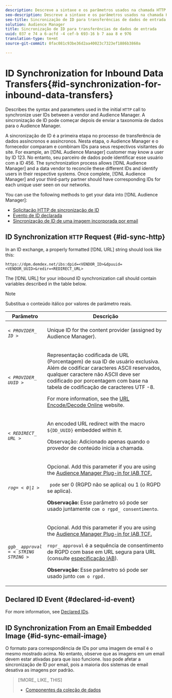 ```yaml
---
description: Descreve a sintaxe e os parâmetros usados na chamada HTTP inicial para sincronizar as IDs do usuário entre um fornecedor e o Audience Manager. A sincronização de ID pode começar depois de enviar a taxonomia de dados para o Audience Manager.
seo-description: Descreve a sintaxe e os parâmetros usados na chamada HTTP inicial para sincronizar as IDs do usuário entre um fornecedor e o Audience Manager. A sincronização de ID pode começar depois de enviar a taxonomia de dados para o Audience Manager.
seo-title: Sincronização de ID para transferências de dados de entrada
solution: Audience Manager
title: Sincronização de ID para transferências de dados de entrada
uuid: 037 e 74 a 6-acfd -4 cef-b 693-16 b 7 aaa 8 e 976
translation-type: tm+mt
source-git-commit: 0fac081c93be36d2aa40023c7323ef1886b3860a

---
```



# ID Synchronization for Inbound Data Transfers{#id-synchronization-for-inbound-data-transfers}

Describes the syntax and parameters used in the initial `HTTP` call to synchronize user IDs between a vendor and Audience Manager. A sincronização de ID pode começar depois de enviar a taxonomia de dados para o Audience Manager.

<!-- c_id_sync_in.xml -->

A sincronização de ID é a primeira etapa no processo de transferência de dados assíncronos e assíncronos. Nesta etapa, o Audience Manager e o fornecedor comparam e combinam IDs para seus respectivos visitantes do site. For example, an [!DNL Audience Manager] customer may know a user by ID 123. No entanto, seu parceiro de dados pode identificar esse usuário com a ID 456. The synchronization process allows [!DNL Audience Manager] and a data vendor to reconcile these different IDs and identify users in their respective systems. Once complete, [!DNL Audience Manager] and your third-party partner should have corresponding IDs for each unique user seen on our networks.

You can use the following methods to get your data into [!DNL Audience Manager]:

* [Solicitação HTTP de sincronização de ID](../../../integration/sending-audience-data/batch-data-transfer-explained/id-sync-http.md#id-sync-http)
* [Evento de ID declarada](../../../integration/sending-audience-data/batch-data-transfer-explained/id-sync-http.md#declared-id-event)
* [Sincronização de ID de uma imagem incorporada por email](../../../integration/sending-audience-data/batch-data-transfer-explained/id-sync-http.md#id-sync-email-image)

## ID Synchronization `HTTP` Request {#id-sync-http}

In an ID exchange, a properly formatted [!DNL URL] string should look like this:

```
https://dpm.demdex.net/ibs:dpid=<VENDOR_ID>&dpuuid=<VENDOR_UUID>&redir=<REDIRECT_URL>
```

The [!DNL URL] for your inbound ID synchronization call should contain variables described in the table below.

>[!NOTE]
>
>Substitua o conteúdo itálico por valores de parâmetro reais.

<table id="table_EB9F4246E2A34ABB8ED06EA458EB186F"> 
 <thead> 
  <tr> 
   <th colname="col1" class="entry"> Parâmetro </th> 
   <th colname="col2" class="entry"> Descrição </th> 
  </tr> 
 </thead>
 <tbody> 
  <tr> 
   <td colname="col1"> <code><i>&lt; PROVIDER_ ID &gt;</i></code> </td> 
   <td colname="col2"> <p>Unique ID for the content provider (assigned by <span class="keyword"> Audience Manager</span>). </p> </td> 
  </tr> 
  <tr> 
   <td colname="col1"> <code><i>&lt; PROVIDER_ UUID &gt;</i></code> </td> 
   <td colname="col2"> <p>Representação codificada de URL (Porcentagem) de sua ID de usuário exclusiva. Além de codificar caracteres ASCII reservados, qualquer caractere não ASCII deve ser codificado por porcentagem com base na tabela de codificação de caracteres UTF -8. </p> <p>For more information, see the <a href="https://www.url-encode-decode.com" format="http" scope="external"> URL Encode/Decode Online</a> website. </p> </td> 
  </tr> 
  <tr> 
   <td colname="col1"> <code><i>&lt; REDIRECT_ URL &gt;</i></code> </td> 
   <td colname="col2"> <p>An encoded URL redirect with the macro <code> ${DD_UUID}</code> embedded within it. </p> <p>Observação: Adicionado apenas quando o provedor de conteúdo inicia a chamada. </p> </td> 
  </tr> 
  <tr> 
   <td colname="col1"> <code><i>rog= &lt; 0|1 &gt;</i></code> </td> 
   <td colname="col2"> <p>Opcional. Add this parameter if you are using the <a href="../../../overview/aam-gdpr/aam-iab-plugin.md">Audience Manager Plug-in for IAB TCF.</a></p> <p><code> pode</code> ser 0 (RGPD não se aplica) ou 1 (o RGPD se aplica). </p> <p> <b>Observação:</b> Esse parâmetro só pode ser usado juntamente <code>com o rgpd_ consentimento</code>.</p></td> 
  </tr> 
  <tr> 
   <td colname="col1"> <code><i>ggb_ approval = &lt; STRING STRING &gt;</i></code> </td> 
   <td colname="col2"> <p>Opcional. Add this parameter if you are using the <a href="../../../overview/aam-gdpr/aam-iab-plugin.md">Audience Manager Plug-in for IAB TCF.</a></p> <p><code>ropr_ approval</code> é a sequência de consentimento de RGPD com base em URL segura para URL (consulte <a href="https://github.com/InteractiveAdvertisingBureau/GDPR-Transparency-and-Consent-Framework/blob/master/URL-based%20Consent%20Passing_%20Framework%20Guidance.md#specifications" format="http" scope="external"> especificação IAB</a>). </p> <p> <b>Observação:</b> Esse parâmetro só pode ser usado junto <code>com o rgpd.</code></p> </td> 
  </tr> 
 </tbody> 
</table>

## Declared ID Event {#declared-id-event}

For more information, see [Declared IDs](../../../features/declared-ids.md).

## ID Synchronization From an Email Embedded Image {#id-sync-email-image}

O formato para correspondência de IDs por uma imagem de email é o mesmo mostrado acima. No entanto, observe que as imagens em um email devem estar ativadas para que isso funcione. Isso pode afetar a sincronização de ID por email, pois a maioria dos sistemas de email desativa as imagens por padrão.

>[!MORE_ LIKE_ THIS]
>
>* [Componentes da coleção de dados](../../../reference/system-components/components-data-collection.md)

